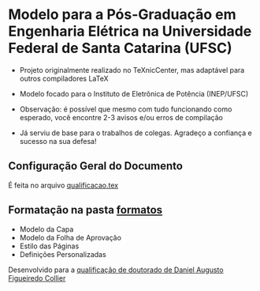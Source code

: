 # Modelo para a Pós-Graduação em Engenharia Elétrica na Universidade Federal de Santa Catarina (UFSC)

- Projeto originalmente realizado no TeXnicCenter, mas adaptável para outros compiladores LaTeX

- Modelo focado para o Instituto de Eletrônica de Potência (INEP/UFSC)

- Observação: é possível que mesmo com tudo funcionando como esperado, você encontre 2-3 avisos e/ou erros de compilação

- Já serviu de base para o trabalhos de colegas. Agradeço a confiança e sucesso na sua defesa!

## Configuração Geral do Documento

É feita no arquivo [qualificacao.tex](/qualificacao.tex)

## Formatação na pasta [formatos](/Formatos)

- Modelo da Capa
- Modelo da Folha de Aprovação
- Estilo das Páginas
- Definições Personalizadas

Desenvolvido para a [qualificação de doutorado de Daniel Augusto Figueiredo Collier](/qualificacao.pdf)
